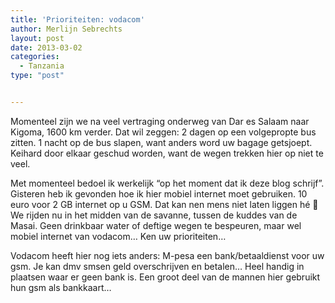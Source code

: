 ```yaml
---
title: 'Prioriteiten: vodacom'
author: Merlijn Sebrechts
layout: post
date: 2013-03-02
categories:
  - Tanzania
type: "post"


---
```

Momenteel zijn we na veel vertraging onderweg van Dar es Salaam naar Kigoma, 1600 km verder. Dat wil zeggen: 2 dagen op een volgepropte bus zitten. 1 nacht op de bus slapen, want anders word uw bagage getsjoept. Keihard door elkaar geschud worden, want de wegen trekken hier op niet te veel.

Met momenteel bedoel ik werkelijk &#8220;op het moment dat ik deze blog schrijf&#8221;. Gisteren heb ik gevonden hoe ik hier mobiel internet moet gebruiken. 10 euro voor 2 GB internet op u GSM. Dat kan nen mens niet laten liggen hé  🙂 We rijden nu in het midden van de savanne, tussen de kuddes van de Masai. Geen drinkbaar water of deftige wegen te bespeuren, maar wel mobiel internet van vodacom&#8230; Ken uw prioriteiten&#8230;

Vodacom heeft hier nog iets anders: M-pesa een bank/betaaldienst voor uw gsm. Je kan dmv smsen geld overschrijven en betalen&#8230; Heel handig in plaatsen waar er geen bank is. Een groot deel van de mannen hier gebruikt hun gsm als bankkaart&#8230;
